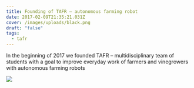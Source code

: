 ```yaml
---
title: Founding of TAFR – autonomous farming robot
date: 2017-02-09T21:35:21.031Z
cover: /images/uploads/black.png
draft: "false"
tags:
  - tafr
---
```

In the beginning of 2017 we founded TAFR – multidisciplinary team of students with a goal to improve everyday work of farmers and vinegrowers with autonomous farming robots

![](/images/uploads/black.png)
